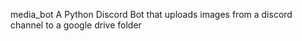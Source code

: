 media_bot
 
A Python Discord Bot that uploads images from a discord channel to a google drive folder
